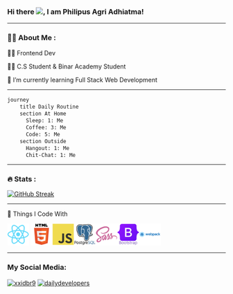 ### Hi there <img src="https://raw.githubusercontent.com/MartinHeinz/MartinHeinz/master/wave.gif" width="30px">, I am Philipus Agri Adhiatma!

---

### :man_technologist: About Me :
🧑‍💻 Frontend Dev

🧑‍🎓 C.S Student & Binar Academy Student

🌱 I’m currently learning Full Stack Web Development

---

```mermaid
journey
    title Daily Routine
    section At Home
      Sleep: 1: Me
      Coffee: 3: Me
      Code: 5: Me
    section Outside
      Hangout: 1: Me
      Chit-Chat: 1: Me
```
---
### :fire: Stats :
[![GitHub Streak](http://github-readme-streak-stats.herokuapp.com?user=AgriAdhiatma24&theme=dark&background=000000)](https://git.io/streak-stats)


---

🧰 Things I Code With


<img src="https://raw.githubusercontent.com/devicons/devicon/1119b9f84c0290e0f0b38982099a2bd027a48bf1/icons/react/react-original.svg" width="50" height="50" /> <img src="https://raw.githubusercontent.com/devicons/devicon/1119b9f84c0290e0f0b38982099a2bd027a48bf1/icons/html5/html5-original-wordmark.svg" width="50" height="50" /><img src="https://raw.githubusercontent.com/devicons/devicon/1119b9f84c0290e0f0b38982099a2bd027a48bf1/icons/javascript/javascript-original.svg" width="50" height="50" /><img src="https://raw.githubusercontent.com/devicons/devicon/1119b9f84c0290e0f0b38982099a2bd027a48bf1/icons/postgresql/postgresql-original-wordmark.svg" width="50" height="50" /><img src="https://raw.githubusercontent.com/devicons/devicon/1119b9f84c0290e0f0b38982099a2bd027a48bf1/icons/sass/sass-original.svg" width="50" height="50" /><img src="https://raw.githubusercontent.com/devicons/devicon/1119b9f84c0290e0f0b38982099a2bd027a48bf1/icons/bootstrap/bootstrap-original-wordmark.svg" width="50" height="50" /><img src="https://raw.githubusercontent.com/devicons/devicon/1119b9f84c0290e0f0b38982099a2bd027a48bf1/icons/webpack/webpack-original-wordmark.svg" width="50" height="50" />


---


<h3 align="left">My Social Media:</h3>
<p align="left">
  <a href="https://www.linkedin.com/in/philipusaadhiatma24" target="blank"><img align="center"
      src="https://raw.githubusercontent.com/rahuldkjain/github-profile-readme-generator/master/src/images/icons/Social/linked-in-alt.svg"
      alt="xxidbr9" height="30" width="40" /></a>
  <a href="https://www.instagram.com/philipus_agri/" target="blank"><img align="center"
      src="https://raw.githubusercontent.com/rahuldkjain/github-profile-readme-generator/master/src/images/icons/Social/instagram.svg"
      alt="dailydevelopers" height="30" width="40" /></a>
</p>
<!--
**AgriAdhiatma24/AgriAdhiatma24** is a ✨ _special_ ✨ repository because its `README.md` (this file) appears on your GitHub profile.

Here are some ideas to get you started:

- 🔭 I’m currently working on ...
- 🌱 I’m currently learning ...
- 👯 I’m looking to collaborate on ...
- 🤔 I’m looking for help with ...
- 💬 Ask me about ...
- 📫 How to reach me: ...
- 😄 Pronouns: ...
- ⚡ Fun fact: ...
-->
